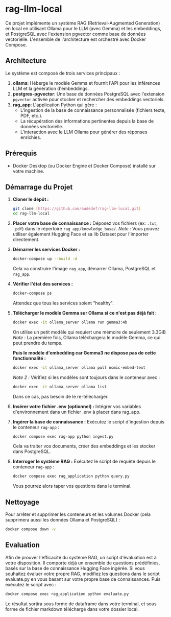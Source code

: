 # rag-llm-local

Ce projet implémente un système RAG (Retrieval-Augmented Generation) en local en utilisant Ollama pour le LLM (avec Gemma) et les embeddings, et PostgreSQL avec l'extension pgvector comme base de données vectorielle. L'ensemble de l'architecture est orchestré avec Docker Compose.

## Architecture

Le système est composé de trois services principaux :

1.  **ollama**: Héberge le modèle Gemma et fournit l'API pour les inférences LLM et la génération d'embeddings.
2.  **postgres-pgvector**: Une base de données PostgreSQL avec l'extension `pgvector` activée pour stocker et rechercher des embeddings vectoriels.
3.  **rag_app**: L'application Python qui gère :
    * L'ingestion de la base de connaissance personnalisée (fichiers texte, PDF, etc.).
    * La récupération des informations pertinentes depuis la base de données vectorielle.
    * L'interaction avec le LLM Ollama pour générer des réponses enrichies.

## Prérequis

* Docker Desktop (ou Docker Engine et Docker Compose) installé sur votre machine.

## Démarrage du Projet

1.  **Cloner le dépôt :**
    ```bash
    git clone [https://github.com/audedef/rag-llm-local.git]
    cd rag-llm-local
    ```

2.  **Placer votre base de connaissance :**
    Déposez vos fichiers (ex: `.txt`, `.pdf`) dans le répertoire `rag_app/knowledge_base/`.
    *Note :* Vous pouvez utiliser également Hugging Face et sa lib Dataset pour l'importer directement.

3.  **Démarrer les services Docker :**
    ```bash
    docker-compose up --build -d
    ```
    Cela va construire l'image `rag_app`, démarrer Ollama, PostgreSQL et `rag_app`.

4.  **Vérifier l'état des services :**
    ```bash
    docker-compose ps
    ```
    Attendez que tous les services soient "healthy".

5. **Télécharger le modèle Gemma sur Ollama si ce n'est pas déjà fait :**
    ```bash
    docker exec -it ollama_server ollama run gemma3:4b
    ```
    On utilise un petit modèle qui requiert une mémoire de seulement 3.3GiB
    *Note :* La première fois, Ollama téléchargera le modèle Gemma, ce qui peut prendre du temps.
    
    **Puis le modèle d'embedding car Gemma3 ne dispose pas de cette fonctionnalité :**
    ```bash
    docker exec -it ollama_server ollama pull nomic-embed-text
    ```
    *Note 2 :* Vérifiez si les modèles sont toujours dans le conteneur avec :
    ```bash
    docker exec -it ollama_server ollama list
    ```
    Dans ce cas, pas besoin de le re-télécharger.

6. **Insérer votre fichier .env (optionnel) :**
    Intégrer vos variables d'environnement dans un fichier .env à placer dans rag_app.

7. **Ingérer la base de connaissance :**
    Exécutez le script d'ingestion depuis le conteneur `rag-app` :
    ```bash
    docker compose exec rag-app python ingest.py
    ```
    Cela va traiter vos documents, créer des embeddings et les stocker dans PostgreSQL.

8.  **Interroger le système RAG :**
    Exécutez le script de requête depuis le conteneur `rag-app` :
    ```bash
    docker compose exec rag_application python query.py
    ```
    Vous pourrez alors taper vos questions dans le terminal.

## Nettoyage

Pour arrêter et supprimer les conteneurs et les volumes Docker (cela supprimera aussi les données Ollama et PostgreSQL) :
```bash
docker compose down -v
```

## Evaluation

Afin de prouver l'efficacité du système RAG, un script d'évaluation est à votre disposition.
Il comporte déjà un ensemble de questions prédéfinies, basés sur la base de connaissance Hugging Face ingérée.
Si vous souhaitez évaluer votre propre RAG, modifiez les questions dans le script evaluate.py en vous basant sur votre propre base de connaissances. 
Puis exécutez le script avec :
```bash
docker compose exec rag_application python evaluate.py
```
Le résultat sortira sous forme de dataframe dans votre terminal, et sous forme de fichier markdown téléchargé dans votre dossier local.
